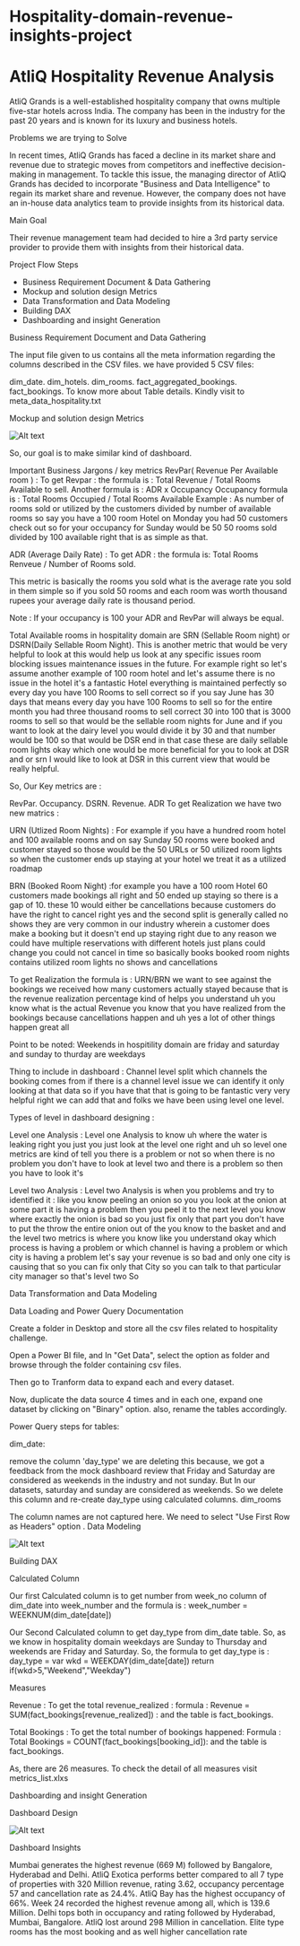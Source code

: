 # Hospitality-domain-revenue-insights-project
# AtliQ Hospitality Revenue Analysis
AtliQ Grands is a well-established hospitality company that owns multiple five-star hotels across India. The company has been in the industry for the past 20 years and is known for its luxury and business hotels.

Problems we are trying to Solve

In recent times, AtliQ Grands has faced a decline in its market share and revenue due to strategic moves from competitors and ineffective decision-making in management. To tackle this issue, the managing director of AtliQ Grands has decided to incorporate "Business and Data Intelligence" to regain its market share and revenue. However, the company does not have an in-house data analytics team to provide insights from its historical data.

Main Goal

Their revenue management team had decided to hire a 3rd party service provider to provide them with insights from their historical data.

Project Flow Steps
- Business Requirement Document & Data Gathering
- Mockup and solution design Metrics
- Data Transformation and Data Modeling
- Building DAX
- Dashboarding and insight Generation

Business Requirement Document and Data Gathering

The input file given to us contains all the meta information regarding the columns described in the CSV files. we have provided 5 CSV files:

dim_date.
dim_hotels.
dim_rooms.
fact_aggregated_bookings.
fact_bookings.
To know more about Table details. Kindly visit to meta_data_hospitality.txt

Mockup and solution design Metrics

![Alt text](https://github.com/Krishnareddy0709/Hospitality-domain-revenue-insights-project/blob/cc1af988ad900a8f5dfe66a0c21a516c4f037a68/mock%20up%20dashboard_atliq%20grands.png)

So, our goal is to make similar kind of dashboard.

Important Business Jargons / key metrics
RevPar( Revenue Per Available room ) : To get Revpar : the formula is : Total Revenue / Total Rooms Available to sell. Another formula is : ADR x Occupancy
Occupancy formula is : Total Rooms Occupied / Total Rooms Available Example : As number of rooms sold or utilized by the customers divided by number of available rooms so say you have a 100 room Hotel on Monday you had 50 customers check out so for your occupancy for Sunday would be 50 50 rooms sold divided by 100 available right that is as simple as that.

ADR (Average Daily Rate) : To get ADR : the formula is:
Total Rooms Renveue / Number of Rooms sold.

This metric is basically the rooms you sold what is the average rate you sold in them simple so if you sold 50 rooms and each room was worth thousand rupees your average daily rate is thousand period.

Note : If your occupancy is 100 your ADR and RevPar will always be equal.

Total Available rooms in hospitality domain are SRN (Sellable Room night) or DSRN(Daily Sellable Room Night). This is another metric that would be very helpful to look at this would help us look at any specific issues room blocking issues maintenance issues in the future.
For example right so let's assume another example of 100 room hotel and let's assume there is no issue in the hotel it's a fantastic Hotel everything is maintained perfectly so every day you have 100 Rooms to sell correct so if you say June has 30 days that means every day you have 100 Rooms to sell so for the entire month you had three thousand rooms to sell correct 30 into 100 that is 3000 rooms to sell so that would be the sellable room nights for June and if you want to look at the dairy level you would divide it by 30 and that number would be 100 so that would be DSR end in that case these are daily sellable room lights okay which one would be more beneficial for you to look at DSR and or srn I would like to look at DSR in this current view that would be really helpful.

So, Our Key metrics are :

RevPar.
Occupancy.
DSRN.
Revenue.
ADR
To get Realization we have two new matrics :

URN (Utlized Room Nights) : For example if you have a hundred room hotel and 100 available rooms and on say Sunday 50 rooms were booked and customer stayed so those would be the 50 URLs or 50 utilized room lights so when the customer ends up staying at your hotel we treat it as a utilized roadmap

BRN (Booked Room Night) :for example you have a 100 room Hotel 60 customers made bookings all right and 50 ended up staying so there is a gap of 10. these 10 would either be cancellations because customers do have the right to cancel right yes and the second split is generally called no shows they are very common in our industry wherein a customer does make a booking but it doesn't end up staying right due to any reason we could have multiple reservations with different hotels just plans could change you could not cancel in time so basically books booked room nights contains utilized room lights no shows and cancellations


To get Realization the formula is : URN/BRN we want to see against the bookings we received how many customers actually stayed because that is the revenue realization percentage kind of helps you understand uh you know what is the actual Revenue you know that you have realized from the bookings because cancellations happen and uh yes a lot of other things happen great all

Point to be noted: Weekends in hospitility domain are friday and saturday and sunday to thurday are weekdays

Thing to include in dashboard : Channel level split which channels the booking comes from if there is a channel level issue we can identify it only looking at that data so if you have that that is going to be fantastic very very helpful right we can add that and folks we have been using level one level.

Types of level in dashboard designing :

Level one Analysis : Level one Analysis to know uh where the water is leaking right you just you just look at the level one right and uh so level one metrics are kind of tell you there is a problem or not so when there is no problem you don't have to look at level two and there is a problem so then you have to look it's

Level two Analysis : Level two Analysis is when you problems and try to identified it : like you know peeling an onion so you you look at the onion at some part it is having a problem then you peel it to the next level you know where exactly the onion is bad so you just fix only that part you don't have to put the throw the entire onion out of the you know to the basket and and the level two metrics is where you know like you understand okay which process is having a problem or which channel is having a problem or which city is having a problem let's say your revenue is so bad and only one city is causing that so you can fix only that City so you can talk to that particular city manager so that's level two So

Data Transformation and Data Modeling

Data Loading and Power Query Documentation

Create a folder in Desktop and store all the csv files related to hospitality challenge.

Open a Power BI file, and In "Get Data", select the option as folder and browse through the folder containing csv files.

Then go to Tranform data to expand each and every dataset.

Now, duplicate the data source 4 times and in each one, expand one dataset by clicking on "Binary" option. also, rename the tables accordingly.

Power Query steps for tables:

dim_date:

remove the column 'day_type'
we are deleting this because, we got a feedback from the mock dashboard review that Friday and Saturday are
considered as weekends in the industry and not sunday. But In our datasets, saturday and sunday are considered
as weekends. So we delete this column and re-create day_type using calculated columns.
dim_rooms

The column names are not captured here. We need to select "Use First Row as Headers" option .
Data Modeling


![Alt text](https://github.com/Krishnareddy0709/Hospitality-domain-revenue-insights-project/blob/a7b421ec55985fcf07c20818268bb1bb5971f4f6/Data%20modeling.png)

Building DAX

Calculated Column

Our first Calculated column is to get number from week_no column of dim_date into week_number and the formula is :
week_number = WEEKNUM(dim_date[date])

Our Second Calculated column to get day_type from dim_date table. So, as we know in hospitality domain weekdays are Sunday to Thursday and weekends are Friday and Saturday. So, the formula to get day_type is : day_type =
var wkd = WEEKDAY(dim_date[date])
return if(wkd>5,"Weekend","Weekday")

Measures

Revenue : To get the total revenue_realized : formula : Revenue = SUM(fact_bookings[revenue_realized]) : and the table is fact_bookings.

Total Bookings : To get the total number of bookings happened: Formula : Total Bookings = COUNT(fact_bookings[booking_id]): and the table is fact_bookings.

As, there are 26 measures. To check the detail of all measures visit metrics_list.xlxs

Dashboarding and insight Generation

Dashboard Design

![Alt text](https://github.com/Krishnareddy0709/Hospitality-domain-revenue-insights-project/blob/0802ffd160d6a0a8d39093af2da4dc461fd8badb/Dashboard%20design.png)



Dashboard Insights

Mumbai generates the highest revenue (669 M) followed by Bangalore, Hyderabad and Delhi.
AtliQ Exotica performs better compared to all 7 type of properties with 320 Million revenue, rating 3.62, occupancy percentage 57 and cancellation rate as 24.4%.
AtliQ Bay has the highest occupancy of 66%.
Week 24 recorded the highest revenue among all, which is 139.6 Million.
Delhi tops both in occupancy and rating followed by Hyderabad, Mumbai, Bangalore.
AtliQ lost around 298 Million in cancellation.
Elite type rooms has the most booking and as well higher cancellation rate

